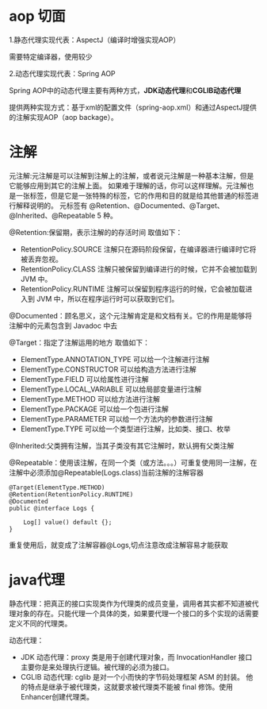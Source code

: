 # aop 切面

1.静态代理实现代表：AspectJ（编译时增强实现AOP）

需要特定编译器，使用较少

2.动态代理实现代表：Spring AOP 

Spring AOP中的动态代理主要有两种方式，**JDK动态代理**和**CGLIB动态代理**

提供两种实现方式：基于xml的配置文件（spring-aop.xml）和通过AspectJ提供的注解实现AOP（aop backage）。

# 注解
元注解:元注解是可以注解到注解上的注解，或者说元注解是一种基本注解，但是它能够应用到其它的注解上面。
如果难于理解的话，你可以这样理解。元注解也是一张标签，但是它是一张特殊的标签，它的作用和目的就是给其他普通的标签进行解释说明的。
元标签有 @Retention、@Documented、@Target、@Inherited、@Repeatable 5 种。

@Retention:保留期，表示注解的的存活时间
取值如下：
- RetentionPolicy.SOURCE 注解只在源码阶段保留，在编译器进行编译时它将被丢弃忽视。
- RetentionPolicy.CLASS 注解只被保留到编译进行的时候，它并不会被加载到 JVM 中。
- RetentionPolicy.RUNTIME 注解可以保留到程序运行的时候，它会被加载进入到 JVM 中，所以在程序运行时可以获取到它们。

@Documented：顾名思义，这个元注解肯定是和文档有关。它的作用是能够将注解中的元素包含到 Javadoc 中去

@Target：指定了注解运用的地方
取值如下：
- ElementType.ANNOTATION_TYPE 可以给一个注解进行注解
- ElementType.CONSTRUCTOR 可以给构造方法进行注解
- ElementType.FIELD 可以给属性进行注解
- ElementType.LOCAL_VARIABLE 可以给局部变量进行注解
- ElementType.METHOD 可以给方法进行注解
- ElementType.PACKAGE 可以给一个包进行注解
- ElementType.PARAMETER 可以给一个方法内的参数进行注解
- ElementType.TYPE 可以给一个类型进行注解，比如类、接口、枚举

@Inherited:父类拥有注解，当其子类没有其它注解时，默认拥有父类注解

@Repeatable：使用该注解，在同一个类（或方法。。。）可重复使用同一注解，在注解中必须添加@Repeatable(Logs.class)当前注解的注解容器
```
@Target(ElementType.METHOD)
@Retention(RetentionPolicy.RUNTIME)
@Documented
public @interface Logs {

    Log[] value() default {};
}

```
重复使用后，就变成了注解容器@Logs,切点注意改成注解容易才能获取

# java代理

静态代理：把真正的接口实现类作为代理类的成员变量，调用者其实都不知道被代理对象的存在。只能代理一个具体的类，如果要代理一个接口的多个实现的话需要定义不同的代理类。

动态代理：

- JDK 动态代理：proxy 类是用于创建代理对象，而 InvocationHandler 接口主要你是来处理执行逻辑。被代理的必须为接口。
- CGLIB 动态代理: cglib 是对一个小而快的字节码处理框架 ASM 的封装。 他的特点是继承于被代理类，这就要求被代理类不能被 final 修饰。使用Enhancer创建代理类。
 